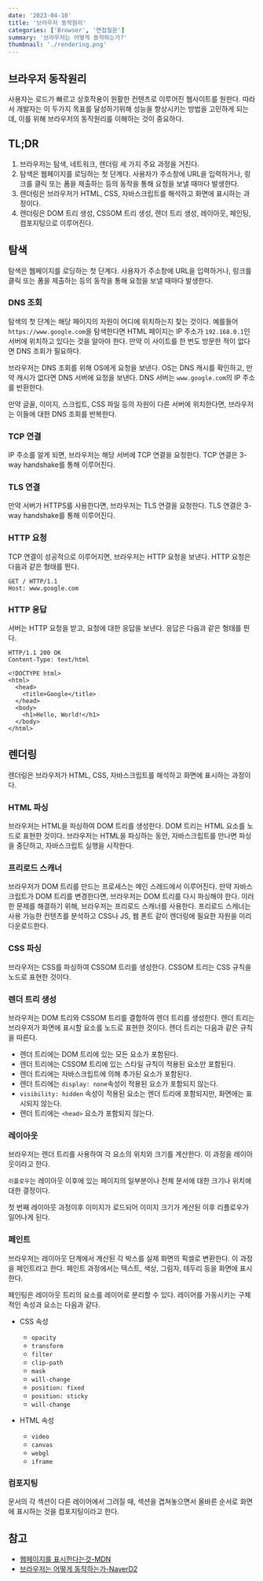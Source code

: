```yaml
---
date: '2023-04-10'
title: '브라우저 동작원리'
categories: ['Browser', '면접질문']
summary: '브라우저는 어떻게 동작하는가?'
thumbnail: './rendering.png'
---
```


## 브라우저 동작원리

사용자는 로드가 빠르고 상호작용이 원활한 컨텐츠로 이루어진 웹사이트를 원한다. 따라서 개발자는 이 두가지 목표를 달성하기위해 성능을 향상시키는 방법을 고민하게 되는데, 이를 위해 브라우저의 동작원리를 이해하는 것이 중요하다.

## TL;DR

1. 브라우저는 탐색, 네트워크, 렌더링 세 가지 주요 과정을 거친다.
2. 탐색은 웹페이지를 로딩하는 첫 단계다. 사용자가 주소창에 URL을 입력하거나, 링크를 클릭 또는 폼을 제출하는 등의 동작을 통해 요청을 보낼 때마다 발생한다.
3. 렌더링은 브라우저가 HTML, CSS, 자바스크립트를 해석하고 화면에 표시하는 과정이다.
4. 렌더링은 DOM 트리 생성, CSSOM 트리 생성, 렌더 트리 생성, 레이아웃, 페인팅, 컴포지팅으로 이루어진다.

## 탐색

탐색은 웹페이지를 로딩하는 첫 단계다. 사용자가 주소창에 URL을 입력하거나, 링크를 클릭 또는 폼을 제출하는 등의 동작을 통해 요청을 보낼 때마다 발생한다.

### DNS 조회

탐색의 첫 단계는 해당 페이지의 자원이 어디에 위치하는지 찾는 것이다. 예를들어 `https://www.google.com`을 탐색한다면 HTML 페이지는 IP 주소가 `192.168.0.1`인 서버에 위치하고 있다는 것을 알아야 한다. 만약 이 사이트를 한 번도 방문한 적이 없다면 DNS 조회가 필요하다.

브라우저는 DNS 조회를 위해 OS에게 요청을 보낸다. OS는 DNS 캐시를 확인하고, 만약 캐시가 없다면 DNS 서버에 요청을 보낸다. DNS 서버는 `www.google.com`의 IP 주소를 반환한다.

만약 글꼴, 이미지, 스크립트, CSS 파일 등의 자원이 다른 서버에 위치한다면, 브라우저는 이들에 대한 DNS 조회를 반복한다.

### TCP 연결

IP 주소를 알게 되면, 브라우저는 해당 서버에 TCP 연결을 요청한다. TCP 연결은 3-way handshake를 통해 이루어진다.

### TLS 연결

만약 서버가 HTTPS를 사용한다면, 브라우저는 TLS 연결을 요청한다. TLS 연결은 3-way handshake를 통해 이루어진다.

### HTTP 요청

TCP 연결이 성공적으로 이루어지면, 브라우저는 HTTP 요청을 보낸다. HTTP 요청은 다음과 같은 형태를 띈다.

```http
GET / HTTP/1.1
Host: www.google.com
```

### HTTP 응답

서버는 HTTP 요청을 받고, 요청에 대한 응답을 보낸다. 응답은 다음과 같은 형태를 띈다.

```http
HTTP/1.1 200 OK
Content-Type: text/html

<!DOCTYPE html>
<html>
  <head>
    <title>Google</title>
  </head>
  <body>
    <h1>Hello, World!</h1>
  </body>
</html>
```

## 렌더링

렌더링은 브라우저가 HTML, CSS, 자바스크립트를 해석하고 화면에 표시하는 과정이다.

### HTML 파싱

브라우저는 HTML을 파싱하여 DOM 트리를 생성한다. DOM 트리는 HTML 요소를 노드로 표현한 것이다. 브라우저는 HTML을 파싱하는 동안, 자바스크립트를 만나면 파싱을 중단하고, 자바스크립트 실행을 시작한다.

### 프리로드 스캐너

브라우저가 DOM 트리를 만드는 프로세스는 메인 스레드에서 이루어진다. 만약 자바스크립트가 DOM 트리를 변경한다면, 브라우저는 DOM 트리를 다시 파싱해야 한다. 이러한 문제를 해결하기 위해, 브라우저는 프리로드 스캐너를 사용한다. 프리로드 스캐너는 사용 가능한 컨텐츠를 분석하고 CSS나 JS, 웹 폰트 같이 렌더링에 필요한 자원을 미리 다운로드한다.

### CSS 파싱

브라우저는 CSS를 파싱하여 CSSOM 트리를 생성한다. CSSOM 트리는 CSS 규칙을 노드로 표현한 것이다.

### 렌더 트리 생성

브라우저는 DOM 트리와 CSSOM 트리를 결합하여 렌더 트리를 생성한다. 렌더 트리는 브라우저가 화면에 표시할 요소를 노드로 표현한 것이다. 렌더 트리는 다음과 같은 규칙을 따른다.

- 렌더 트리에는 DOM 트리에 있는 모든 요소가 포함된다.
- 렌더 트리에는 CSSOM 트리에 있는 스타일 규칙이 적용된 요소만 포함된다.
- 렌더 트리에는 자바스크립트에 의해 추가된 요소가 포함된다.
- 렌더 트리에는 `display: none`속성이 적용된 요소가 포함되지 않는다.
- `visibility: hidden` 속성이 적용된 요소는 렌더 트리에 포함되지만, 화면에는 표시되지 않는다.
- 렌더 트리에는 `<head>` 요소가 포함되지 않는다.

### 레이아웃

브라우저는 렌더 트리를 사용하여 각 요소의 위치와 크기를 계산한다. 이 과정을 레이아웃이라고 한다.

`리플로우`는 레이아웃 이후에 있는 페이지의 일부분이나 전체 문서에 대한 크기나 위치에 대한 결정이다.

첫 번째 레이아웃 과정이후 이미지가 로드되어 이미지 크기가 계산된 이후 리플로우가 일어나게 된다.

### 페인트

브라우저는 레이아웃 단계에서 계산된 각 박스를 실제 화면의 픽셀로 변환한다. 이 과정을 페인트라고 한다. 페인트 과정에서는 텍스트, 색상, 그림자, 테두리 등을 화면에 표시한다.

페인팅은 레이아웃 트리의 요소를 레이어로 분리할 수 있다. 레이어를 가동시키는 구체적인 속성과 요소는 다음과 같다.

- CSS 속성

  - `opacity`
  - `transform`
  - `filter`
  - `clip-path`
  - `mask`
  - `will-change`
  - `position: fixed`
  - `position: sticky`
  - `will-change`

- HTML 속성
  - `video`
  - `canvas`
  - `webgl`
  - `iframe`

### 컴포지팅

문서의 각 섹션이 다른 레이어에서 그려질 때, 섹션을 겹쳐놓으면서 올바른 순서로 화면에 표시하는 것을 컴포지팅이라고 한다.

## 참고

- [웹페이지를 표시한다는것-MDN](https://developer.mozilla.org/ko/docs/Web/Performance/How_browsers_work)
- [브라우저는 어떻게 동작하는가-NaverD2](https://d2.naver.com/helloworld/59361)
